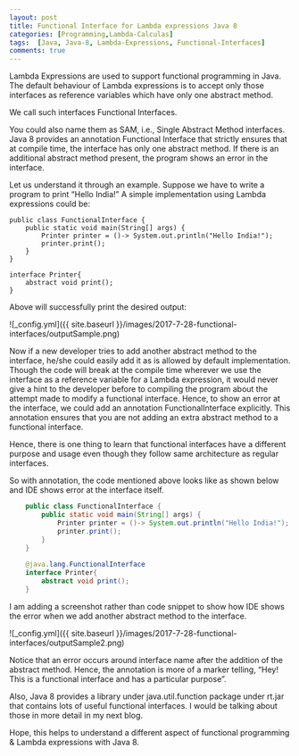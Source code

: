 ```yaml
---
layout: post
title: Functional Interface for Lambda expressions Java 8
categories: [Programming,Lambda-Calculas]
tags:  [Java, Java-8, Lambda-Expressions, Functional-Interfaces]
comments: true
---
```

Lambda Expressions are used to support functional programming in Java. The default behaviour of Lambda expressions is to accept only those interfaces as reference variables which have only one abstract method. 

We call such interfaces Functional Interfaces. 

You could also name them as SAM, i.e., Single Abstract Method interfaces. Java 8 provides an annotation Functional Interface that strictly ensures that at compile time, the interface has only one abstract method. If there is an additional abstract method present, the program shows an error in the interface.

Let us understand it through an example. Suppose we have to write a program to print “Hello India!” A simple implementation using Lambda expressions could be:
	
	public class FunctionalInterface {
		public static void main(String[] args) {
			Printer printer = ()-> System.out.println("Hello India!");
			printer.print();
		}
	}
 
	interface Printer{
		abstract void print();
	}

Above will successfully print the desired output:

![_config.yml]({{ site.baseurl }}/images/2017-7-28-functional-interfaces/outputSample.png)


Now if a new developer tries to add another abstract method to the interface, he/she could easily add it as is allowed by default implementation. Though the code will break at the compile time wherever we use the interface as a reference variable for a Lambda expression, it would never give a hint to the developer before to compiling the program about the attempt made to modify a functional interface. Hence, to show an error at the interface, we could add an annotation FunctionalInterface explicitly. This annotation ensures that you are not adding an extra abstract method to a functional interface.

Hence, there is one thing to learn that functional interfaces have a different purpose and usage even though they follow same architecture as regular interfaces.

So with annotation, the code mentioned above looks like as shown below and IDE shows error at the interface itself.
```java
	public class FunctionalInterface {
		public static void main(String[] args) {
			Printer printer = ()-> System.out.println("Hello India!");
			printer.print();
		}
	}
	 
	@java.lang.FunctionalInterface
	interface Printer{
		abstract void print();
	}
```
	
I am adding a screenshot rather than code snippet to show how IDE shows the error when we add another abstract method to the interface.

![_config.yml]({{ site.baseurl }}/images/2017-7-28-functional-interfaces/outputSample2.png)


Notice that an error occurs around interface name after the addition of the abstract method. Hence, the annotation is more of a marker telling, “Hey! This is a functional interface and has a particular purpose”.

Also, Java 8 provides a library under java.util.function package under rt.jar that contains lots of useful functional interfaces. I would be talking about those in more detail in my next blog.

Hope, this helps to understand a different aspect of functional programming & Lambda expressions with Java 8.